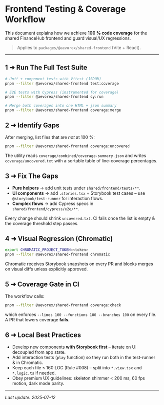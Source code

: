 # Frontend Testing & Coverage Workflow

This document explains how we achieve **100 % code coverage** for the shared FinanceHub frontend and guard visual/UX regressions.

> Applies to `packages/@aevorex/shared-frontend` (Vite + React).

---

## 1  ➜  Run The Full Test Suite

```bash
# Unit + component tests with Vitest (JSDOM)
pnpm --filter @aevorex/shared-frontend test:coverage

# E2E tests with Cypress (instrumented for coverage)
pnpm --filter @aevorex/shared-frontend cy:run

# Merge both coverages into one HTML + json summary
pnpm --filter @aevorex/shared-frontend coverage:merge
```

## 2  ➜  Identify Gaps

After merging, list files that are *not* at 100 %:

```bash
pnpm --filter @aevorex/shared-frontend coverage:uncovered
```

The utility reads `coverage/combined/coverage-summary.json` and writes
`coverage/uncovered.txt` with a sortable table of line-coverage percentages.

## 3  ➜  Fix The Gaps

* **Pure helpers** → add unit tests under `shared/frontend/tests/**`.
* **UI components** → add `.stories.tsx` + Storybook test cases – use
  `@storybook/test-runner` for interaction flows.
* **Complex flows** → add Cypress specs in `shared/frontend/cypress/e2e/**`.

Every change should shrink `uncovered.txt`. CI fails once the list is empty & the
coverage threshold step passes.

## 4  ➜  Visual Regression (Chromatic)

```bash
export CHROMATIC_PROJECT_TOKEN=<token>
pnpm --filter @aevorex/shared-frontend chromatic
```

Chromatic receives Storybook snapshots on every PR and blocks merges on visual
diffs unless explicitly approved.

## 5  ➜  Coverage Gate in CI

The workflow calls:

```bash
pnpm --filter @aevorex/shared-frontend coverage:check
```

which enforces `--lines 100 --functions 100 --branches 100` on every file. A PR
that lowers coverage **fails**.

## 6  ➜  Local Best Practices

* Develop new components **with Storybook first** – iterate on UI decoupled
  from app state.
* Add interaction tests (`play` function) so they run both in the test-runner &
  in Chromatic.
* Keep each file ≤ 160 LOC (Rule #008) – split into `*.view.tsx` and
  `*.logic.ts` if needed.
* Obey premium UX guidelines: skeleton shimmer < 200 ms, 60 fps motion, dark
  mode parity.

---

_Last update: 2025-07-12_ 